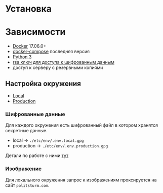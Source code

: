 # Установка

# Зависимости

 - [Docker](https://docs.docker.com/install/) 17.06.0+
 - [docker-compose](https://docs.docker.com/compose/overview/) последняя версия
 - [Python 3](https://www.python.org/)
 - [rsa ключ для доступа к шифрованным данным](./docs/gpg.md)
 - доступ к серверу с резервными копиями

## Настройка окружения
* [Local](./docs/configure/local.md)
* [Production](./docs/configure/production.md)


### Шифрованные данные
Для каждого окружения есть шифрованный файл в котором хранятся секретные данные.

 - local -> `./etc/env/.env.local.gpg`
 - production -> `./etc/env/.env.production.gpg`

Детали по работе с ними [тут](./docs/gpg.md)

### Изображение
Для локального окружения запрос к изображениям проксируется на сайт `politsturm.com`.

